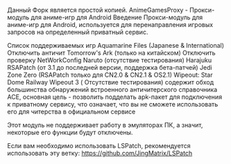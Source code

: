 Данный Форк является простой копией.
AnimeGamesProxy - Прокси-модуль для аниме-игр для Android
Введение 
Прокси-модуль для аниме-игр для Android, используется для перенаправления игровых запросов на определенный приватный сервис.

Список поддерживаемых игр 
Aquamarine Files (Japanese & International) 
Отключить античит 
Tomorrow's Ark (только на китайском) 
Отключить проверку NetWorkConfig 
Naruto (отсутствие тестирования) 
Harajuku 
RSAPatch (от 3.1 до последней версии, поддержка бета-патчей) 
Jedi Zone Zero (RSAPatch только для CN2.0 & CN2.1 & OS2.1) 
Wipeout: Star Dome Railway 
Wipeout 3 ( Отсутствие тестирования) 
содержит обход большинства обнаружений встроенного античитерского справочника ACE, основная цель - позволить подделать apk-пакет для подключения к приватному сервису, что означает, что вы не сможете использовать его для читерства в официальном сервисе

Этот модуль не поддерживает работу в эмуляторах ПК, а значит, некоторые его функции будут отключены.

Если вам необходимо использовать LSPatch, рекомендуется использовать эту ветку: 
https://github.com/JingMatrix/LSPatch

